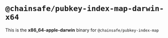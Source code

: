 # `@chainsafe/pubkey-index-map-darwin-x64`

This is the **x86_64-apple-darwin** binary for `@chainsafe/pubkey-index-map`
